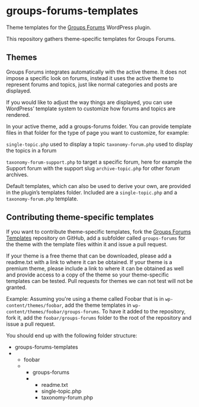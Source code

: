 groups-forums-templates
=======================

Theme templates for the <a href="http://www.itthinx.com/plugins/groups-forums/">Groups Forums</a> WordPress plugin.

This repository gathers theme-specific templates for Groups Forums.

Themes
------

Groups Forums integrates automatically with the active theme.
It does not impose a specific look on forums, instead it uses the active theme to represent forums and topics, just like normal categories and posts are displayed.

If you would like to adjust the way things are displayed, you can use WordPress’ template system to customize how forums and topics are rendered.

In your active theme, add a groups-forums folder. You can provide template files in that folder for the type of page you want to customize, for example:

`single-topic.php` used to display a topic
`taxonomy-forum.php` used to display the topics in a forum

`taxonomy-forum-support.php` to target a specific forum, here for example the Support forum with the support slug
`archive-topic.php` for other forum archives.

Default templates, which can also be used to derive your own, are provided in the plugin’s templates folder.
Included are a `single-topic.php` and a `taxonomy-forum.php` template.

Contributing theme-specific templates
-------------------------------------

If you want to contribute theme-specific templates, fork the <a href="https://github.com/itthinx/groups-forums-templates">Groups Forums Templates</a> repository on GitHub, add a subfolder called <code>groups-forums</code> for the theme with the template files within it and issue a pull request.

If your theme is a free theme that can be downloaded, please add a readme.txt with a link to where it can be obtained.
If your theme is a premium theme, please include a link to where it can be obtained as well and provide access to a copy of the theme so your theme-specific templates can be tested.
Pull requests for themes we can not test will not be granted.

Example: Assuming you're using a theme called Foobar that is in <code>wp-content/themes/foobar</code>, add the theme templates in <code>wp-content/themes/foobar/groups-forums</code>. To have it added to the repository, fork it, add the <code>foobar/groups-forums</code> folder to the root of the repository and issue a pull request.

You should end up with the following folder structure:

<ul>
  <li>groups-forums-templates</li>
  <li>
    <ul>
      <li>foobar</li>
      <li>
        <ul>
          <li>groups-forums</li>
          <li>
            <ul>
              <li>readme.txt</li>
              <li>single-topic.php</li>
              <li>taxonomy-forum.php</li>
            </ul>
          </li>
        </ul>
      </li>
    </ul>
  </li>
</ul>
